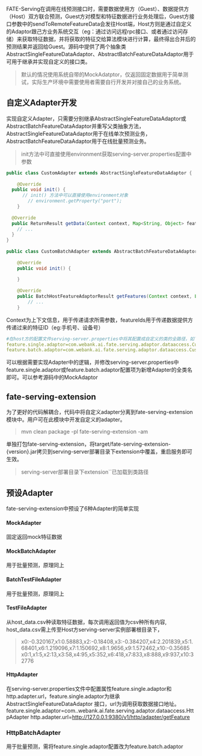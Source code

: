 FATE-Serving在调用在线预测接口时，需要数据使用方（Guest）、数据提供方（Host）双方联合预测，Guest方对模型和特征数据进行业务处理后，Guest方接口参数中的sendToRemoteFeatureData会发往Host端，Host方则是通过自定义的Adaptor跟己方业务系统交互（eg：通过访问远程rpc接口、或者通过访问存储）来获取特征数据，并将获取的特征交给算法模块进行计算，最终得出合并后的预测结果并返回给Guest。源码中提供了两个抽象类AbstractSingleFeatureDataAdaptor、AbstractBatchFeatureDataAdaptor用于可用于继承并实现自定义的接口类。

>默认的情况使用系统自带的MockAdatptor，仅返回固定数据用于简单测试，实际生产环境中需要使用者需要自行开发并对接自己的业务系统。

 

## 自定义Adapter开发
实现自定义Adapter，只需要分别继承AbstractSingleFeatureDataAdaptor或AbstractBatchFeatureDataAdaptor并重写父类抽象方法，AbstractSingleFeatureDataAdaptor用于在线单次预测业务，AbstractBatchFeatureDataAdaptor用于在线批量预测业务。

>init方法中可直接使用environment获取serving-server.properties配置中参数
```java
public class CustomAdapter extends AbstractSingleFeatureDataAdaptor {
    
    @Override
  public void init() {
      // init() 方法中可以直接使用environment对象
        // environment.getProperty("port");
    }
  
  @Override
  public ReturnResult getData(Context context, Map<String, Object> featureIds) {
    // ...
  }
}
​
public class CustomBatchAdapter extends AbstractBatchFeatureDataAdaptor {
​
    @Override
    public void init() {
        
    }
​
    @Override
    public BatchHostFeatureAdaptorResult getFeatures(Context context, List<BatchHostFederatedParams.SingleInferenceData> featureIdList) {
        // ...
    }
```
Context为上下文信息，用于传递请求所需参数，featureIds用于传递数据提供方传递过来的特征ID（eg:手机号、设备号）
```yaml
#在host方的配置文件serving-server.properties中将其配置成自定义的类的全路径，如下所示
feature.single.adaptor=com.webank.ai.fate.serving.adaptor.dataaccess.CustomAdapter
feature.batch.adaptor=com.webank.ai.fate.serving.adaptor.dataaccess.CustomBatchAdapter
```
可以根据需要实现Adapter中的逻辑，并修改serving-server.properties中feature.single.adaptor或feature.batch.adaptor配置项为新增Adapter的全类名即可。可以参考源码中的MockAdaptor

## fate-serving-extension
为了更好的代码解耦合，代码中将自定义adapter分离到fate-serving-extension模块中。用户可在此模块中开发自定义的adapter。
>mvn clean package -pl fate-serving-extension -am

单独打包fate-serving-extension，将target/fate-serving-extension-{version}.jar拷贝到serving-server部署目录下extension中覆盖，重启服务即可生效。
>serving-server部署目录下extension``已加载到类路径

## 预设Adapter
fate-serving-extension中预设了6种Adapter的简单实现

#### MockAdapter
固定返回mock特征数据

#### MockBatchAdapter
用于批量预测，原理同上

#### BatchTestFileAdapter
用于批量预测，原理同上

#### TestFileAdapter
从host_data.csv种读取特征数据，每次调用返回值为csv种所有内容, host_data.csv需上传至Host方serving-server实例部署根目录下，
>x0:-0.320167,x1:0.58883,x2:-0.18408,x3:-0.384207,x4:2.201839,x5:1.68401,x6:1.219096,x7:1.150692,x8:1.9656,x9:1.572462,x10:-0.35685
x0:1,x1:5,x2:13,x3:58,x4:95,x5:352,x6:418,x7:833,x8:888,x9:937,x10:32776

#### HttpAdapter
在serving-server.properties文件中配置属性feature.single.adaptor和http.adapter.url，feature.single.adaptor为继承AbstractSingleFeatureDataAdaptor
接口，url为调用获取数据接口地址。
feature.single.adaptor=com..webank.ai.fate.serving.adaptor.dataaccess.HttpAdapter
http.adapter.url=http://127.0.0.1:9380/v1/http/adapter/getFeature

### HttpBatchAdapter
用于批量预测，需将feature.single.adaptor配置改为feature.batch.adaptor